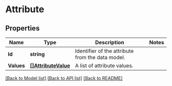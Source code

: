 # Attribute

## Properties

Name | Type | Description | Notes
------------ | ------------- | ------------- | -------------
**Id** | **string** | Identifier of the attribute from the data model. | 
**Values** | [**[]AttributeValue**](AttributeValue.md) | A list of attribute values. | 

[[Back to Model list]](../README.md#documentation-for-models) [[Back to API list]](../README.md#documentation-for-api-endpoints) [[Back to README]](../README.md)


